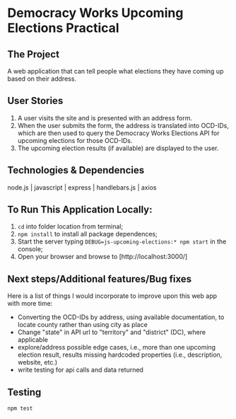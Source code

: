 # Democracy Works Upcoming Elections Practical

## The Project

A web application that can tell people what elections they have coming up based on their address. 

## User Stories
1. A user visits the site and is presented with an address form. 
2. When the user submits the form, the address is translated into OCD-IDs, which are then used to query the Democracy Works Elections API for upcoming elections for those OCD-IDs.
3. The upcoming election results (if available) are displayed to the user.

## Technologies & Dependencies
node.js | javascript | express | handlebars.js | axios 

## To Run This Application Locally:
1. `cd` into folder location from terminal;
2. `npm install` to install all package dependences;
3. Start the server typing `DEBUG=js-upcoming-elections:* npm start` in the console;
4. Open your browser and browse to [http://localhost:3000/]

## Next steps/Additional features/Bug fixes
Here is a list of things I would incorporate to improve upon this web app with more time:
- Converting the OCD-IDs by address, using available documentation, to locate county rather than using city as place
- Change "state" in API url to "territory" and "district" (DC), where applicable
- explore/address possible edge cases, i.e., more than one upcoming election result, results missing hardcoded properties (i.e., description, website, etc.)
- write testing for api calls and data returned


## Testing

    npm test
